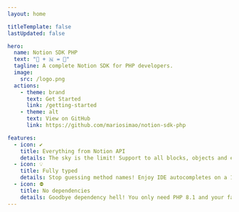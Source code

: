 ```yaml
---
layout: home

titleTemplate: false
lastUpdated: false

hero:
  name: Notion SDK PHP
  text: "🐘 + 🇳 = 💜"
  tagline: A complete Notion SDK for PHP developers.
  image:
    src: /logo.png
  actions:
    - theme: brand
      text: Get Started
      link: /getting-started
    - theme: alt
      text: View on GitHub
      link: https://github.com/mariosimao/notion-sdk-php

features:
  - icon: ✔️
    title: Everything from Notion API
    details: The sky is the limit! Support to all blocks, objects and endpoints available.
  - icon: 💡
    title: Fully typed
    details: Stop guessing method names! Enjoy IDE autocompletes on a 100% typed API.
  - icon: ⛔
    title: No dependencies
    details: Goodbye dependency hell! You only need PHP 8.1 and your favorite implementation of PSR-18.
---
```

